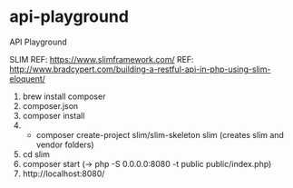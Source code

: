 # api-playground
API Playground

SLIM
REF: https://www.slimframework.com/
REF: http://www.bradcypert.com/building-a-restful-api-in-php-using-slim-eloquent/
1. brew install composer
2. composer.json
3. composer install
4. * composer create-project slim/slim-skeleton slim (creates slim and vendor folders)
5. cd slim
6. composer start (-> php -S 0.0.0.0:8080 -t public public/index.php)
7. http://localhost:8080/

